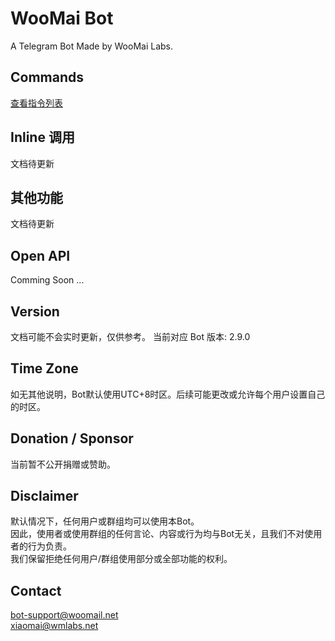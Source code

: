 # WooMai Bot

A Telegram Bot Made by WooMai Labs.

## Commands

[查看指令列表](Manual/Commands/index.md)

## Inline 调用

文档待更新

## 其他功能

文档待更新

## Open API

Comming Soon ...

## Version

文档可能不会实时更新，仅供参考。
当前对应 Bot 版本: 2.9.0

## Time Zone

如无其他说明，Bot默认使用UTC+8时区。后续可能更改或允许每个用户设置自己的时区。

## Donation / Sponsor

当前暂不公开捐赠或赞助。

## Disclaimer

默认情况下，任何用户或群组均可以使用本Bot。<br>
因此，使用者或使用群组的任何言论、内容或行为均与Bot无关，且我们不对使用者的行为负责。<br>
我们保留拒绝任何用户/群组使用部分或全部功能的权利。<br>

## Contact

bot-support@woomail.net<br>
xiaomai@wmlabs.net

